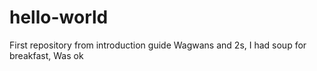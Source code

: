 # hello-world
First repository from introduction guide
Wagwans and 2s,
I had soup for breakfast,
Was ok
